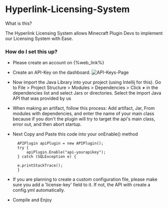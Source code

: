 # Hyperlink-Licensing-System

What is this?

The Hyperlink Licensing System allows Minecraft Plugin Devs to implement our Licensing System with Ease.


### How do I set this up?

- Please create an account on {%web_link%}

- Create an API-Key on the dashboard. 
![API-Keys-Page](https://user-images.githubusercontent.com/71306750/138485996-469d5113-9ff5-42bb-a457-ae0f6022b177.png)

- Now import the Java Library into your project (using Intellij for this). Go to File > Project Structure > Modules > Dependencies > Click ***+*** in the dependencies list and select Jars or directories. Select the import Java API that was provided by us

- When making an artifact, follow this process: Add artifact, Jar, From modules with dependencies, and enter the name of your main class because if you don't the plugin will try to target the api's main class, error out, and then abort startup.

- Next Copy and Paste this code into your onEnable() method

        APIPlugin apiPlugin = new APIPlugin();
        try {
            apiPlugin.Enable("api-yourapikey");
        } catch (SQLException e) {
       
        e.printStackTrace();
        }
        
        
- If you are planning to create a custom configuration file, please make sure you add a 'license-key' field to it. If not, the API with create a config.yml automatically.

- Compile and Enjoy


